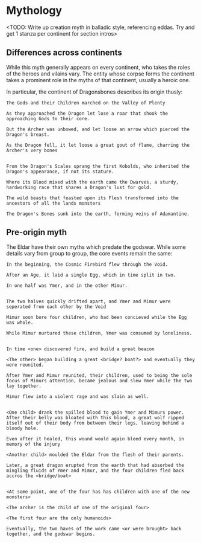 # Mythology

<TODO: Write up creation myth in balladic style, referencing eddas. Try and get 1 stanza per continent for section intros>

## Differences across continents

While this myth generally appears on every continent, who takes the roles of the heroes and vilains vary. 
The entity whose corpse forms the continent takes a prominent role in the myths of that continent, usually a heroic one.

In particular, the continent of Dragonsbones describes its origin thusly:

	The Gods and their Children marched on the Valley of Plenty
	
	As they approached the Dragon let lose a roar that shook the approaching Gods to their core.
	
    But the Archer was unbowed, and let loose an arrow which pierced the Dragon's breast.
	
    As the Dragon fell, it let loose a great gout of flame, charring the Archer's very bones
	

    From the Dragon's Scales sprang the first Kobolds, who inherited the Dragon's appearance, if not its stature.
	
    Where its Blood mixed with the earth came the Dwarves, a sturdy, hardworking race that shares a Dragon's lust for gold.
	
    The wild beasts that feasted upon its Flesh transformed into the ancestors of all the lands monsters
	
    The Dragon's Bones sunk into the earth, forming veins of Adamantine.  

## Pre-origin myth

The Eldar have their own myths which predate the godswar. While some details vary from group to group, the core events remain the same:

    In the beginning, the Cosmic Firebird flew through the Void.
	
    After an Age, it laid a single Egg, which in time split in two.
	
    In one half was Ymer, and in the other Mimur.


    The two halves quickly drifted apart, and Ymer and Mimur were seperated from each other by the Void
	
    Mimur soon bore four children, who had been concieved while the Egg was whole.
	
    While Mimur nurtured these children, Ymer was consumed by loneliness.
	

    In time <one> discovered fire, and build a great beacon
	
    <The other> began building a great <bridge? boat?> and eventually they were reunited.
	
    After Ymer and Mimur reunited, their children, used to being the sole focus of Mimurs attention, became jealous and slew Ymer while the two lay together.
	
    Mimur flew into a violent rage and was slain as well. 
	

    <One child> drank the spilled blood to gain Ymer and Mimurs power. After their belly was bloated with this blood, a great wolf ripped itself out of their body from between their legs, leaving behind a bloody hole.
	
    Even after it healed, this wound would again bleed every month, in memory of the injury
	
    <Another child> moulded the Eldar from the flesh of their parents.
	
    Later, a great dragon erupted from the earth that had absorbed the mingling fluids of Ymer and Mimur, and the four children fled back accros the <bridge/boat>
	

    <At some point, one of the four has has children with one of the new monsters>
	
    <The archer is the child of one of the original four>
	
    <The first four are the only humanoids>

    Eventually, the two haves of the work came <or were brought> back together, and the godswar begins.